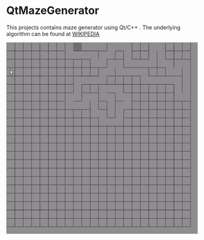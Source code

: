 # QtMazeGenerator
This projects contains maze generator using Qt/C++ . The underlying algorithm can be found at [WIKIPEDIA](https://en.wikipedia.org/wiki/Maze_generation_algorithm#Recursive_backtracker)

![Demo](Maze_Generator.gif)